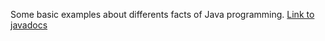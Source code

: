 Some basic examples about differents facts of Java programming.
<a target="_blank" href="https://cmoralejo.github.io/EjemplosFormacionJava/docs/apidocs/">Link to javadocs</a>
